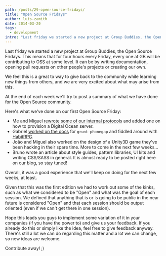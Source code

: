 ```yaml
---
path: /posts/29-open-source-fridays/
title: "Open Source Fridays"
author: luis-zamith
date: 2014-03-20
tags:
  - development
intro: "Last friday we started a new project at Group Buddies, the Open Source Fridays. This means that for four hours every Friday, every one at GB will be contributing to OSS at some level. It can be by writing documentation, opening pull requests on other people's projects or creating our own."
---
```


Last friday we started a new project at Group Buddies, the Open Source Fridays. This means that for four hours every Friday, every one at GB will be contributing to OSS at some level. It can be by writing documentation, opening pull requests on other people's projects or creating our own.

We feel this is a great to way to give back to the community while learning new things from others, and we are very excited about what may arise from this. 

At the end of each week we'll try to post a summary of what we have done for the Open Source community.

Here's what we've done on our first Open Source Friday:

* Me and Miguel [rewrote some of our internal protocols](https://github.com/groupbuddies/guides/commit/ee99f81a4d6f75190d463c565066a7ec7277d7ae) and added one on how to provision a Digital Ocean server.
* Gabriel [worked on the docs](https://github.com/logankoester/grunt-phonegap/pull/74) for `grunt-phonegap` and fiddled around with [HabitRPG](https://github.com/HabitRPG/habitrpg).
* João and Miguel also worked on the design of a Unity3D game they've been hacking in their spare time. More to come in the next few weeks...
* Bruno wrote an article about style guides, pattern libraries, UI kits and writing CSS/SASS in general. It is almost ready to be posted right here on our blog, so stay tuned!

Overall, it was a good experience that we'll keep on doing for the next few weeks, at least. 

Given that this was the first edition we had to work out some of the kinks, such as what we considered to be "Open" and what was the goal of each session. We defined that anything that is or is going to be public in the near future is considered "Open" and that each session should be output oriented (even if we can't get there in one session).

Hope this leads you guys to implement some variation of it in your companies (if you have the power to) and give us your feedback. If you already do this or simply like the idea, feel free to give feedback anyway. There's still a lot we can do regarding this matter and a lot we can change, so new ideas are welcome. 

Contribute away! ;)

